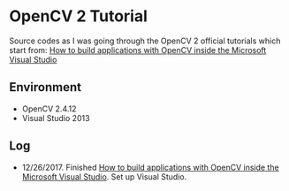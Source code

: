 # OpenCV 2 Tutorial

Source codes as I was going through the OpenCV 2 official tutorials which start from: 
[How to build applications with OpenCV inside the 
Microsoft Visual Studio](https://docs.opencv.org/2.4.12/doc/tutorials/introduction/windows_visual_studio_Opencv/windows_visual_studio_Opencv.html)

## Environment

- OpenCV 2.4.12
- Visual Studio 2013

## Log

- 12/26/2017. Finished [How to build applications with OpenCV inside the 
Microsoft Visual Studio](https://docs.opencv.org/2.4.12/doc/tutorials/introduction/windows_visual_studio_Opencv/windows_visual_studio_Opencv.html).
Set up Visual Studio.